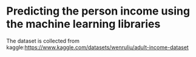 # Predicting the person income using the machine learning libraries
The dataset is collected from kaggle:https://www.kaggle.com/datasets/wenruliu/adult-income-dataset

